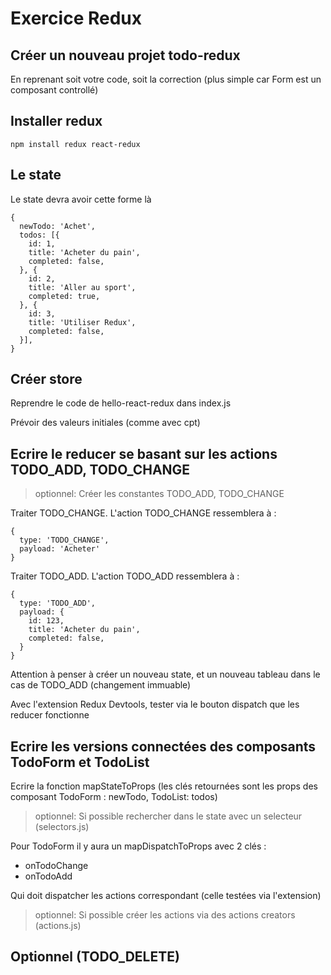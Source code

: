 # Exercice Redux

## Créer un nouveau projet todo-redux

En reprenant soit votre code, soit la correction (plus simple car Form est un composant controllé)

## Installer redux

`npm install redux react-redux`

## Le state

Le state devra avoir cette forme là

```
{
  newTodo: 'Achet',
  todos: [{
    id: 1,
    title: 'Acheter du pain',
    completed: false,
  }, {
    id: 2,
    title: 'Aller au sport',
    completed: true,
  }, {
    id: 3,
    title: 'Utiliser Redux',
    completed: false,
  }],
}
```

## Créer store

Reprendre le code de hello-react-redux dans index.js

Prévoir des valeurs initiales (comme avec cpt)

## Ecrire le reducer se basant sur les actions TODO_ADD, TODO_CHANGE

> optionnel: Créer les constantes TODO_ADD, TODO_CHANGE

Traiter TODO_CHANGE. L'action TODO_CHANGE ressemblera à :

```
{
  type: 'TODO_CHANGE',
  payload: 'Acheter'
}
```

Traiter TODO_ADD. L'action TODO_ADD ressemblera à :

```
{
  type: 'TODO_ADD',
  payload: {
    id: 123,
    title: 'Acheter du pain',
    completed: false,
  }
}
```

Attention à penser à créer un nouveau state, et un nouveau tableau dans le cas de TODO_ADD (changement immuable)

Avec l'extension Redux Devtools, tester via le bouton dispatch que les reducer fonctionne

## Ecrire les versions connectées des composants TodoForm et TodoList

Ecrire la fonction mapStateToProps (les clés retournées sont les props des composant TodoForm : newTodo, TodoList: todos)

> optionnel: Si possible rechercher dans le state avec un selecteur (selectors.js)

Pour TodoForm il y aura un mapDispatchToProps avec 2 clés :
- onTodoChange
- onTodoAdd

Qui doit dispatcher les actions correspondant (celle testées via l'extension)

> optionnel: Si possible créer les actions via des actions creators (actions.js)

## Optionnel (TODO_DELETE)
